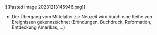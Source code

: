 ![[Pasted image 20231213145946.png]]
- Der Übergang vom Mittelalter zur Neuzeit wird durch eine Reihe von Ereignissen gekennzeichnet (Erfindungen, Buchdruck, Reformation, Entdeckung Amerikas, ...)
